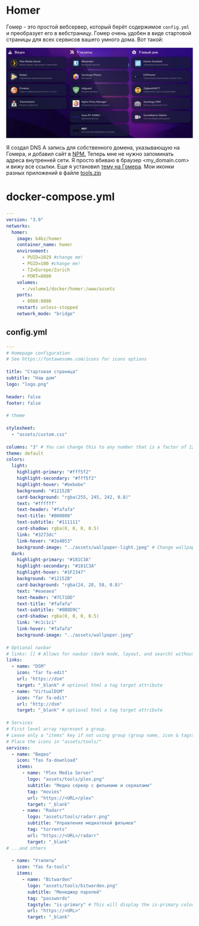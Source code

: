# Homer
Гомер - это простой вебсервер, который берёт содержимое ```config.yml``` и преобразует его в вебстраницу.
Гомер очень удобен в виде стартовой страницы для всех сервисов вашего умного дома. 
Вот такой:

![Стартовая страница Homer](https://github.com/ageev/SmartHome/raw/master/Pictures/start_page.jpg)

Я создал DNS А запись для собственного домена, указывающую на Гомера, и добавил сайт в [NPM.](https://github.com/ageev/SmartHome/tree/master/docker/nginx%20proxy%20manager)
Теперь мне не нужно запоминать адреса внутренней сети. Я просто вбиваю в браузер <my_domain.com> и вижу все ссылки.
Еще я установил [тему на Гомера](https://github.com/walkxcode/homer-theme). Мои иконки разных приложений в файле [tools.zip](https://github.com/ageev/SmartHome/raw/master/docker/homer/tools.zip)

# docker-compose.yml
```yml
---
version: "3.9"
networks:
  homer:
    image: b4bz/homer
    container_name: homer
    environment:
      - PUID=1029 #change me!
      - PGID=100 #change me!
      - TZ=Europe/Zurich
      - PORT=8080
    volumes:
      - /volume1/docker/homer:/www/assets
    ports:
      - 8080:8080
    restart: unless-stopped
    network_mode: "bridge"
```

## config.yml
```yml
---
# Homepage configuration
# See https://fontawesome.com/icons for icons options

title: "Стартовая страница"
subtitle: "Наш дом"
logo: "logo.png"

header: false
footer: false

# theme

stylesheet:
  - "assets/custom.css"

columns: "3" # You can change this to any number that is a factor of 12: (1, 2, 3, 4, 6, 12)
theme: default
colors:
  light:
    highlight-primary: "#fff5f2"
    highlight-secondary: "#fff5f2"
    highlight-hover: "#bebebe"
    background: "#12152B"
    card-background: "rgba(255, 245, 242, 0.8)"
    text: "#ffffff"
    text-header: "#fafafa"
    text-title: "#000000"
    text-subtitle: "#111111"
    card-shadow: rgba(0, 0, 0, 0.5)
    link: "#3273dc"
    link-hover: "#2e4053"
    background-image: "../assets/wallpaper-light.jpeg" # Change wallpaper.jpeg to the name of your own custom wallpaper!
  dark:
    highlight-primary: "#181C3A"
    highlight-secondary: "#181C3A"
    highlight-hover: "#1F2347"
    background: "#12152B"
    card-background: "rgba(24, 28, 58, 0.8)"
    text: "#eaeaea"
    text-header: "#7C71DD"
    text-title: "#fafafa"
    text-subtitle: "#8B8D9C"
    card-shadow: rgba(0, 0, 0, 0.5)
    link: "#c1c1c1"
    link-hover: "#fafafa"
    background-image: "../assets/wallpaper.jpeg"

# Optional navbar
# links: [] # Allows for navbar (dark mode, layout, and search) without any links
links:
  - name: "DSM"
    icon: "far fa-edit"
    url: "https://dsm"
    target: "_blank" # optional html a tag target attribute
  - name: "VirtualDSM"
    icon: "far fa-edit"
    url: "http://dsm"
    target: "_blank" # optional html a tag target attribute    

# Services
# First level array represent a group.
# Leave only a "items" key if not using group (group name, icon & tagstyle are optional, section separation will not be displayed).
# Place the icons in "assets/tools/"
services:
  - name: "Видео"
    icon: "fas fa-download"
    items:
      - name: "Plex Media Server"
        logo: "assets/tools/plex.png"
        subtitle: "Медиа сервер с фильмами и сериалами"
        tag: "movies"
        url: "https://<URL>/plex"
        target: "_blank"
      - name: "Radarr"
        logo: "assets/tools/radarr.png"
        subtitle: "Управление медиатекой фильмов"
        tag: "torrents"
        url: "https://<URL>/radarr"
        target: "_blank"
# ...and others
        
  - name: "Утилиты"
    icon: "fas fa-tools"
    items:
      - name: "Bitwarden"
        logo: "assets/tools/bitwarden.png"
        subtitle: "Менеджер паролей"
        tag: "passwords"
        tagstyle: "is-primary" # This will display the is-primary color! Try changing it to; is-link, is-info, is-success, is-warning or is-danger!
        url: "https://<URL>"
        target: "_blank" 
```
